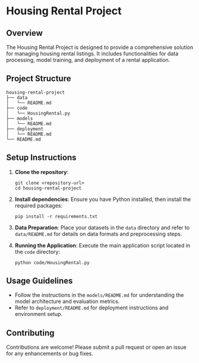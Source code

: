 # Housing Rental Project

## Overview
The Housing Rental Project is designed to provide a comprehensive solution for managing housing rental listings. It includes functionalities for data processing, model training, and deployment of a rental application.

## Project Structure
```
housing-rental-project
├── data
│   └── README.md
├── code
│   └── HousingRental.py
├── models
│   └── README.md
├── deployment
│   └── README.md
└── README.md
```

## Setup Instructions
1. **Clone the repository**:
   ```
   git clone <repository-url>
   cd housing-rental-project
   ```

2. **Install dependencies**:
   Ensure you have Python installed, then install the required packages:
   ```
   pip install -r requirements.txt
   ```

3. **Data Preparation**:
   Place your datasets in the `data` directory and refer to `data/README.md` for details on data formats and preprocessing steps.

4. **Running the Application**:
   Execute the main application script located in the `code` directory:
   ```
   python code/HousingRental.py
   ```

## Usage Guidelines
- Follow the instructions in the `models/README.md` for understanding the model architecture and evaluation metrics.
- Refer to `deployment/README.md` for deployment instructions and environment setup.

## Contributing
Contributions are welcome! Please submit a pull request or open an issue for any enhancements or bug fixes.